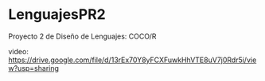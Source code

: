 # LenguajesPR2
Proyecto 2 de Diseño de Lenguajes: COCO/R


video: https://drive.google.com/file/d/13rEx70Y8yFCXFuwkHhVTE8uV7j0Rdr5i/view?usp=sharing
